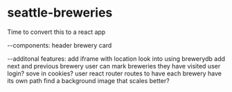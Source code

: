 # seattle-breweries

Time to convert this to a react app

--components:
header
brewery card

--additonal features:
add iframe with location
look into using brewerydb
add next and previous brewery
user can mark breweries they have visited
    user login?
    sove in cookies?
user react router routes to have each brewery have its own path
find a background image that scales better?